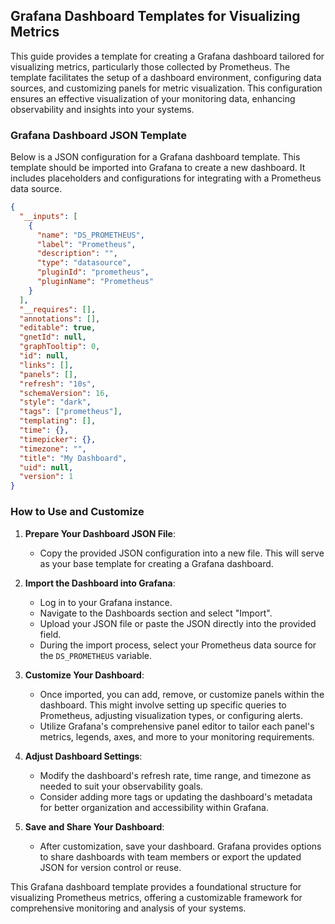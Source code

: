 ## Grafana Dashboard Templates for Visualizing Metrics

This guide provides a template for creating a Grafana dashboard tailored for visualizing metrics, particularly those collected by Prometheus. The template facilitates the setup of a dashboard environment, configuring data sources, and customizing panels for metric visualization. This configuration ensures an effective visualization of your monitoring data, enhancing observability and insights into your systems.

### Grafana Dashboard JSON Template

Below is a JSON configuration for a Grafana dashboard template. This template should be imported into Grafana to create a new dashboard. It includes placeholders and configurations for integrating with a Prometheus data source.

```json
{
  "__inputs": [
    {
      "name": "DS_PROMETHEUS",
      "label": "Prometheus",
      "description": "",
      "type": "datasource",
      "pluginId": "prometheus",
      "pluginName": "Prometheus"
    }
  ],
  "__requires": [],
  "annotations": [],
  "editable": true,
  "gnetId": null,
  "graphTooltip": 0,
  "id": null,
  "links": [],
  "panels": [],
  "refresh": "10s",
  "schemaVersion": 16,
  "style": "dark",
  "tags": ["prometheus"],
  "templating": [],
  "time": {},
  "timepicker": {},
  "timezone": "",
  "title": "My Dashboard",
  "uid": null,
  "version": 1
}
```

### How to Use and Customize

1. **Prepare Your Dashboard JSON File**:
   - Copy the provided JSON configuration into a new file. This will serve as your base template for creating a Grafana dashboard.

2. **Import the Dashboard into Grafana**:
   - Log in to your Grafana instance.
   - Navigate to the Dashboards section and select "Import".
   - Upload your JSON file or paste the JSON directly into the provided field.
   - During the import process, select your Prometheus data source for the `DS_PROMETHEUS` variable.

3. **Customize Your Dashboard**:
   - Once imported, you can add, remove, or customize panels within the dashboard. This might involve setting up specific queries to Prometheus, adjusting visualization types, or configuring alerts.
   - Utilize Grafana's comprehensive panel editor to tailor each panel's metrics, legends, axes, and more to your monitoring requirements.

4. **Adjust Dashboard Settings**:
   - Modify the dashboard's refresh rate, time range, and timezone as needed to suit your observability goals.
   - Consider adding more tags or updating the dashboard's metadata for better organization and accessibility within Grafana.

5. **Save and Share Your Dashboard**:
   - After customization, save your dashboard. Grafana provides options to share dashboards with team members or export the updated JSON for version control or reuse.

This Grafana dashboard template provides a foundational structure for visualizing Prometheus metrics, offering a customizable framework for comprehensive monitoring and analysis of your systems.
